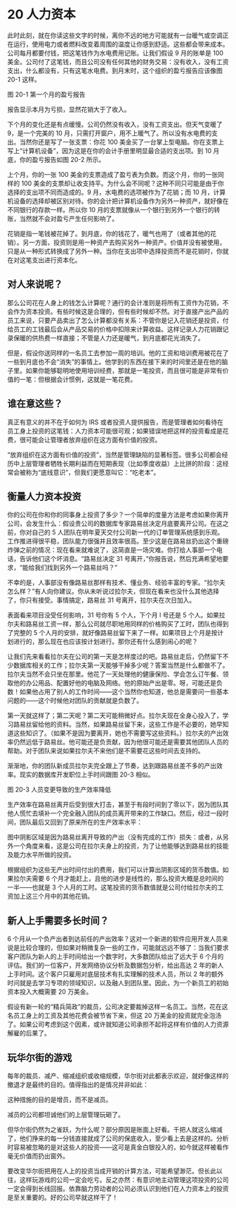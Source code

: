 # 20 人力资本

此时此刻，就在你读这些文字的时候，离你不远的地方可能就有一台暖气或空调正在运行，使用电力或者燃料改变着周围的温度让你感到舒适。这些都会带来成本。公司每月都要付钱，把这笔钱作为水电费用记账。让我们假设 9 月的账单是 100 美金。公司付了这笔钱，而且公司没有任何其他的财务交易：没有收入，没有工资支出，什么都没有，只有这笔水电费。到月末时，这个组织的盈亏报告应该像图 20-1 这样。

图 20-1 第一个月的盈亏报告

报告显示本月为亏损，显然花销大于了收入。

下个月的变化还是有点缓慢。公司仍然没有收入，没有工资支出。但天气变暖了 9，是一个完美的 10 月，只需打开窗户，用不上暖气了。所以没有水电费的支出。当然你还是写了一张支票：你花 100 美金买了一台掌上型电脑。你在支票上写上“计算机设备”，因为这是在你的会计手册里明显最合适的支出项。到 10 月底，你的盈亏报告如图 20-2 所示。

上个月，你的一张 100 美金的支票造成了盈亏表为负数。而这个月，你的一张同样的 100 美金的支票却让收支持平。为什么会不同呢？这种不同只可能是由于你选择的支出项不同而造成的。9 月，水电费的选项被作为了花销；而 10 月，计算机设备的选择却被区别对待。你的会计把计算机设备作为另外一种资产，就好像在不同银行的存款一样。所以你 10 月的支票就像从一个银行到另外一个银行的转账，当然就不会对盈亏产生任何影响了。

花销是指一笔钱被花掉了。到月底，你的钱花了，暖气也用了（或者其他的花销）。另一方面，投资则是用一种资产去购买另外一种资产。价值并没有被使用，只是从一种形式转换成了另外一种。当你在支出项中选择投资而不是花销时，你就在对这笔支出进行资本化。

## 对人来说呢？

那么公司花在人身上的钱怎么计算呢？通行的会计准则是将所有工资作为花销，不会作为资本投资。有些时候这是合理的，但有些时候却不然。对于直接产出产品的员工来说，只要产品卖出了怎么计算都没有关系：不管你是记入花销还是投资，付给员工的工钱最后会从产品交易的价格中扣除来计算收益。这样记录人力花销跟记录保暖的供热费一样直接；不管是人力还是暖气，到月底都花光消失了。

但是，假设你送同样的一名员工去参加一周的培训。他的工资和培训费用被花在了一些到月底也不会“消失”的事情上。他学到的东西在接下来的时间里还是在他的脑子里。如果你能够聪明地使用培训经费，那就是一笔投资，而且很可能是非常有价值的一笔：但根据会计惯例，这就是一笔花费。

## 谁在意这些？

真正有意义的并不在于如何为 IRS 或者投资人提供报告，而是管理者如何看待在员工身上投资的这笔钱：人力资本可能很可观；如果错误地把这样的投资看成是花费，很可能会让管理者放弃组织在这方面有价值的投资。

“放弃组织在这方面有价值的投资”，当然是管理缺陷的显著标签。很多公司都会经历中上层管理者牺牲长期利益而在短期表现（比如季度收益）上比拼的阶段：这经常会被称为“底线意识”，但我们更愿意叫它：“吃老本”。

## 衡量人力资本投资

你的公司在你和你的同事身上投资了多少？一个简单的度量方法是考虑如果你离开公司，会发生什么：假设贵公司的数据库专家路易丝决定月底要离开公司。在这之前，你对自己的 5 人团队在明年夏天交付公司新一代的订单管理系统感到乐观。工作推进得很平稳，团队能力很强并且效率很高。至少这是在路易丝扔出这个重磅炸弹之前的情况：现在看来就难说了，这简直是一场灾难。你打给人事部一个电话，告诉他们这个坏消息。“路易丝决定 31 号离开，”你报告说，然后充满希望地要求，“能给我们找到另外一个路易丝吗？”

不幸的是，人事部没有像路易丝那样有技术、懂业务、经验丰富的专家。“拉尔夫怎么样？”有人向你建议。你从未听说过拉尔夫，但现在看来也没什么其他选择了，你只有接受。事情搞定，路易丝 31 号离开，拉尔夫在次日加入。

表面看来项目没受任何影响，31 号你有 5 个人，下个月 l 号还是 5 个人。如果拉尔夫和路易丝工资一样，那么公司就尽职地用同样的价格购买了工时，团队也得到了完整的 5 个人月的安排，就好像路易丝留下来了一样。如果项目上个月是按计划进行的，那么现在也应该按计划进行。那你还有什么感到闹心的呢？

让我们先来看看拉尔夫在公司的第一天是怎样度过的吧。路易丝走后，仍然留下不少数据库相关的工作；拉尔夫第一天能够干掉多少呢？答案当然是什么都做不了。拉尔夫当然不会只坐在那里。他花了一天处理他的健康保险、学会怎么订午餐、领取他的办公用品、配置好他的电脑及网络。他的原始产出是零。呀，可能还是负数！如果他占用了别人的工作时间——这个当然你也知道，他总是需要问一些基本问题的——这个时候他对团队的贡献就是负数了。

第一天就这样了；第二天呢？第二天可能稍微好点。拉尔夫现在全身心投入了，学习路易丝留给他的资料。当然，如果路易丝留下来，这些工作是不必要的，她早知道这些知识了。（如果不是因为要离开，她也不需要写这些资料。）拉尔夫的产出效率仍然远低于路易丝。他可能还是负贡献，因为他很可能还是需要其他团队人员的帮助。对于团队来说如果拉尔夫不来他们是不需要花这些时间去支持的。

渐渐地，你的团队新成员拉尔夫完全跟上了节奏，达到跟路易丝差不多的产出效率。现实的数据库开发职位上手时间跟图 20-3 相似。

图 20-3 人员变更导致的生产效率降低

生产效率在路易丝离开后受到很大打击，甚至于有段时间到了零以下，因为团队其他人慌忙去填补一个完全融入团队的成员离开带来的工作缺口。然后，经过一段时间，团队最后又回到了原来所在的生产效率水平：

图中阴影区域是因为路易丝离开导致的产出（没有完成的工作）损失：或者，从另外一个角度来看，这是公司在拉尔夫身上的投资，为了让他能够达到路易丝的技能及能力水平所做的投资。

根据组织为这些无产出时间付出的费用，我们可以计算出阴影区域的货币数值。如果拉尔夫需要 6 个月才能赶上，且他的进步是线性的，那么投资大概是总时间的一半——也就是 3 个人月的工时。这笔投资的货币数值就是公司付给拉尔夫的工资加上这三个月中的其他花销。

## 新人上手需要多长时间？

6 个月从一个负产出者到达前任的产出效率？这对一个新进的软件应用开发人员来说是比较合理的，但如果对稍微复杂一些的工作，可能就远远不够了：当我们要求客户团队为新人的上手时间给出一个数字时，大多数团队给出了远大于 6 个月的评估。我们的一位客户，开发网络协议分析及数据包分析，给出高达 2 年的新人上手时间。这个客户只雇用对底层技术有扎实理解的技术人员，所以 2 年的额外时问就是去学习专项的领域知识，以及融人到团队里。因此，为一个新员工的初始资本投入大概需要 20 万美金。

假设有新一轮的“精兵简政”的裁员，公司决定要裁掉这样一名员工。当然，花在这名员工身上的工资及其他花费会被节省下来，但这 20 万美金的投资就完全泡汤了。如果公司考虑到这个因素，或许就知道公司承担不起将这样有价值的人力资源解雇的后果了。

## 玩华尔街的游戏

每年的裁员、减产、缩减组织或收缩规模，华尔街对此都表示欢迎，就好像这样的撤退才是最终的目的。值得指出的是情况并非如此：

这种措施的目的是增员，而不是减员。

减员的公司都坦诚他们的上层管理玩砸了。

但华尔街仍然为之雀跃，为什么呢？部分原因是账面上好看。千把人就这么缩减了，他们挣来的每一分钱直接就成了公司的保底收入，至少看上去是这样的。分析时容易被忽略的是对这些人的投资——这可是真金白银投入的，如今就这样被看作毫无价值而扔出窗外。

要改变华尔街把用在人上的投资当成开销的计算方法，可能希望渺茫。但长此以往，这样玩游戏的公司一定会吃亏。反之亦然：有意识地主动管理这项投资的公司一定会得到长线回报。依靠脑力劳动者的公司必须认识到他们在人力资本上的投资是至关重要的。好的公司早就这样干了！
